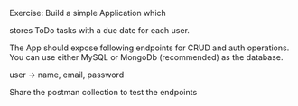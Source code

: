 Exercise:
Build a simple Application which

stores ToDo tasks with a due date for each user.

The App should expose following endpoints for CRUD and auth operations.
You can use either MySQL or MongoDb (recommended) as the database.

<!-- TODO Register a new user -->

user -> name, email, password

<!-- ? signup form ->
email ->
    check if email is valid,
    check if email already exist
    optional -> send verify email on the acc email
password ->0
    standard pw verifications

<!-- TODO User login -->

<!-- TODO Add a Task -->

<!-- TODO Edit a Task -->

<!-- TODO Delete a Task -->

<!-- TODO Get All Tasks for a user -->

<!-- TODO Assign an Internal / External user a task by email address. If the user doesn’t exist send them an email to sign up. Once they signup that note should be assigned to them automatically. -->

<!-- TODO Add Request Logging for APIs -->

<!-- TODO API Request Validations -->

Share the postman collection to test the endpoints

